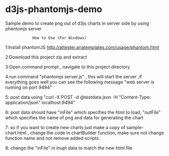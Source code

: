 d3js-phantomjs-demo
===================

Sample demo to create png out of d3js charts in server side by using phantomjs server
                
                How to Use (For Windows)
1:Install phantomJS http://attester.ariatemplates.com/usage/phantom.html

2:Download this project zip and extract

3:Open command prompt , navigate to this project directory

4:run command "phantomjs server.js" , this will start the server ,if everything goes well you can see the following message "web server is running on port 9494"

5: post data using  "curl -X POST -d @testdata.json -H "Content-Type: application/json" localhost:9494"

6: post data should have "inFile" which specifies the html to load, "outFile" which specifies the name of png
and data for generating the chart

7: so if you want to create new charts just make a copy of sample-chart.html , change the code in chartBuilder function,
make sure not change function name and not remove added scripts.

8: change the "inFile" in inupt data to match the new html.file 

